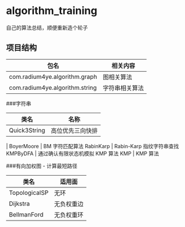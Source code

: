 # algorithm_training
自己的算法总结，顺便重新造个轮子


## 项目结构
包名 | 相关内容
--- | ---
com.radium4ye.algorithm.graph |  图相关算法
com.radium4ye.algorithm.string |  字符串相关算法



###字符串

类名 | 名称
--- | ---
Quick3String | 高位优先三向快排
|
BoyerMoore | BM 字符匹配算法
RabinKarp  | Rabin-Karp 指纹字符串查找
KMPByDFA | 通过确认有限状态机模拟 KMP 算法
KMP | KMP 算法


###有向加权图 - 计算最短路径

类名 | 适用面
--- | ---
TopologicalSP | 无环
Dijkstra | 无负权重边
BellmanFord  | 无负权重环


